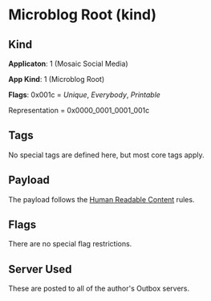 # Microblog Root (kind)

## Kind

**Applicaton**: 1 (Mosaic Social Media)

**App Kind**: 1 (Microblog Root)

**Flags**: 0x001c = *Unique*, *Everybody*, *Printable*

Representation = 0x0000_0001_0001_001c

## Tags

No special tags are defined here, but most core tags apply.

## Payload

The payload follows the [Human Readable Content](human_readable_content.md) rules.

## Flags

There are no special flag restrictions.

## Server Used

These are posted to all of the author's Outbox servers.
